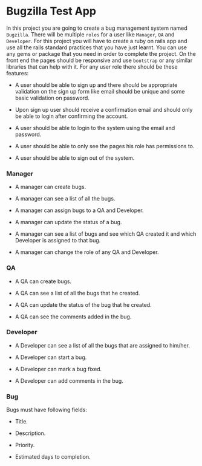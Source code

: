# Bugzilla Test App

In this project you are going to create a bug management system named `Bugzilla`. There will be
multiple `roles` for a user like `Manager`, `QA` and `Developer`. For this project you will have to create
a ruby on rails app and use all the rails standard practices that you have just learnt. You can use
any gems or package that you need in order to complete the project. On the front end the pages
should be responsive and use `bootstrap` or any similar libraries that can help with it.
For any user role there should be these features:

* A user should be able to sign up and there should be appropriate validation on the sign
up form like email should be unique and some basic validation on password.

* Upon sign up user should receive a confirmation email and should only be able to login after confirming the account.

* A user should be able to login to the system using the email and password.

* A user should be able to only see the pages his role has permissions to.

* A user should be able to sign out of the system.

### Manager

* A manager can create bugs.

* A manager can see a list of all the bugs.

* A manager can assign bugs to a QA and Developer.

* A manager can update the status of a bug.

* A manager can see a list of bugs and see which QA created it and which Developer is assigned to that bug.

* A manager can change the role of any QA and Developer.

### QA

* A QA can create bugs.

* A QA can see a list of all the bugs that he created.

* A QA can update the status of the bug that he created.

* A QA can see the comments added in the bug.

### Developer

* A Developer can see a list of all the bugs that are assigned to him/her.

* A Developer can start a bug.

* A Developer can mark a bug fixed.

* A Developer can add comments in the bug.

### Bug

Bugs must have following fields:

* Title.

* Description.

* Priority.

* Estimated days to completion.
